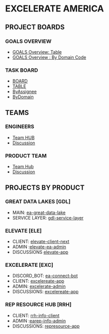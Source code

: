 # EXCELERATE AMERICA
## PROJECT BOARDS
### GOALS OVERVIEW
 * [GOALS Overview: Table ](https://github.com/orgs/excelerate-america/projects/11/views/1)
 * [GOALS Overview : By Domain Code](https://github.com/orgs/excelerate-america/projects/11/views/4)

### TASK BOARD
  * [BOARD](https://github.com/orgs/excelerate-america/projects/16/views/1)
  * [TABLE](https://github.com/orgs/excelerate-america/projects/16/views/6)
  * [ByAssignee](https://github.com/orgs/excelerate-america/projects/16/views/7)
  * [ByDomain](https://github.com/orgs/excelerate-america/projects/16/views/8)

## TEAMS
### ENGINEERS
  * [Team HUB](https://github.com/excelerate-america/engineers)
  * [Discussion](https://github.com/excelerate-america/engineers/discussions)

### PRODUCT TEAM
  * [Team Hub](https://github.com/excelerate-america/product-team)
  * [Discussion](https://github.com/excelerate-america/product-team/discussions)

## PROJECTS BY PRODUCT
### GREAT DATA LAKES [GDL]
   * MAIN: [ea-great-data-lake](https://github.com/excelerate-america/ea-great-data-lakes)
   * SERVICE LAYER: [gdl-service-layer](https://github.com/excelerate-america/gdl-service-layer)
### ELEVATE [ELE]
  * CLIENT: [elevate-client-next](https://github.com/excelerate-america/elevate-client-next)
  * ADMIN :[elevate-ea-admin](https://github.com/excelerate-america/elevate-ea-admin)
  * DISCUSSIONS [elevate-app](https://github.com/excelerate-america/elevate-app/discussions)
### EXCELERATE [EXC]
  * DISCORD_BOT: [ea-connect-bot](https://github.com/excelerate-america/ea-connect-bot)
  * CLIENT: [excelereate-app](https://github.com/excelerate-america/excelerate-client)
  * ADMIN: [excelerate-admin](https://github.com/excelerate-america/excelerate-admin)
  * DISCUSSIONS: [excelereate-app](https://github.com/excelerate-america/excelerate-app/discussions)
### REP RESOURCE HUB [RRH]
   * CLIENT: [rrh-info-client](https://github.com/excelerate-america/rrh-info-client)
   * ADMIN :[earep-info-admin](https://github.com/excelerate-america/earep-info-admin)
   * DISCUSSIONS: [represource-app](https://github.com/excelerate-america/represource-app/discussions)

